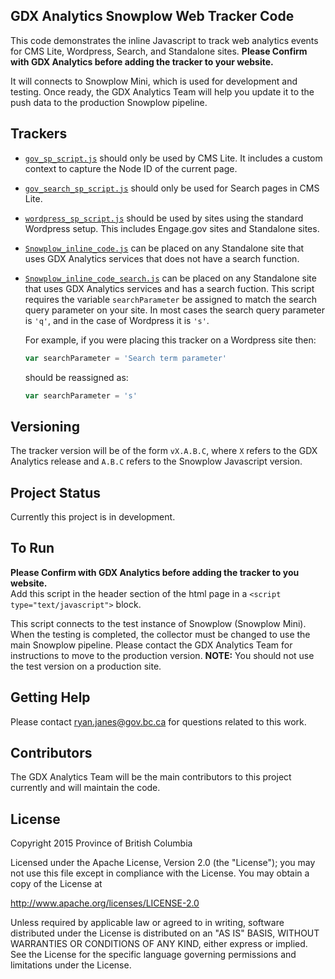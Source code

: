 ## GDX Analytics Snowplow Web Tracker Code

This code demonstrates the inline Javascript to track web analytics events for CMS Lite, Wordpress, Search, and Standalone sites. **Please Confirm with GDX Analytics before adding the tracker to your website.** 

It will connects to Snowplow Mini, which is used for development and testing. Once ready, the GDX Analytics Team will help you update it to the push data to the production Snowplow pipeline. 

## Trackers
* [`gov_sp_script.js`](./gov_sp_script.js) should only be used by CMS Lite. It includes a custom context to capture the Node ID of the current page. 
* [`gov_search_sp_script.js`](./gov_search_sp_script.js) should only be used for Search pages in CMS Lite.
* [`wordpress_sp_script.js`](./wordpress_sp_script.js) should be used by sites using the standard Wordpress setup. This includes Engage.gov sites and Standalone sites. 
* [`Snowplow_inline_code.js`](./Snowplow_inline_code.js) can be placed on any Standalone site that uses GDX Analytics services that does not have a search function.
* [`Snowplow_inline_code_search.js`](./Snowplow_inline_code_search.js) can be placed on any Standalone site that uses GDX Analytics services and has a search fuction. This script requires the variable `searchParameter` be assigned to match the search query parameter on your site. In most cases the search query parameter is `'q'`, and in the case of Wordpress it is `'s'`.

   For example, if you were placing this tracker on a Wordpress site then:
   ```javascript
   var searchParameter = 'Search term parameter'
   ```
   should be reassigned as:
   ```javascript
   var searchParameter = 's'
   ```

## Versioning
The tracker version will be of the form `vX.A.B.C`, where `X` refers to the GDX Analytics release and `A.B.C` refers to the Snowplow Javascript version.

## Project Status

Currently this project is in development.

## To Run
**Please Confirm with GDX Analytics before adding the tracker to you website.**   
Add this script in the header section of the html page in a `<script type="text/javascript">` block. 

This script connects to the test instance of Snowplow (Snowplow Mini). When the testing is completed, the collector must be changed to use the main Snowplow pipeline. Please contact the GDX Analytics Team for instructions to move to the production version. **NOTE:** You should not use the test version on a production site. 

## Getting Help

Please contact ryan.janes@gov.bc.ca for questions related to this work. 

## Contributors

The GDX Analytics Team will be the main contributors to this project currently and will maintain the code. 

## License

Copyright 2015 Province of British Columbia

Licensed under the Apache License, Version 2.0 (the "License");
you may not use this file except in compliance with the License.
You may obtain a copy of the License at

   http://www.apache.org/licenses/LICENSE-2.0

Unless required by applicable law or agreed to in writing, software
distributed under the License is distributed on an "AS IS" BASIS,
WITHOUT WARRANTIES OR CONDITIONS OF ANY KIND, either express or implied.
See the License for the specific language governing permissions and limitations under the License.

